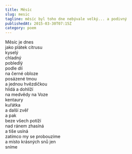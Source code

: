 ```yaml
---
title: Měsíc
slug: mesic
tagline: měsíc byl toho dne nebývale velký... a podivný
publishedAt: 2015-03-30T07:15Z
category: poem
---
```

Měsíc je dnes \
jako plátek citrusu \
kyselý \
chladný \
pobledlý \
podle dlí \
na černé obloze \
posázené tmou \
a jednou hvězdičkou \
hlídá a dohlíží \
na medvědy na Voze \
kentaury \
kuřátka \
a další zvěř \
a pak \
beze všech potíží \
nad ránem zhasíná \
a tiše usíná \
zatímco my se probouzíme \
a místo krásných snů jen \
sníme
